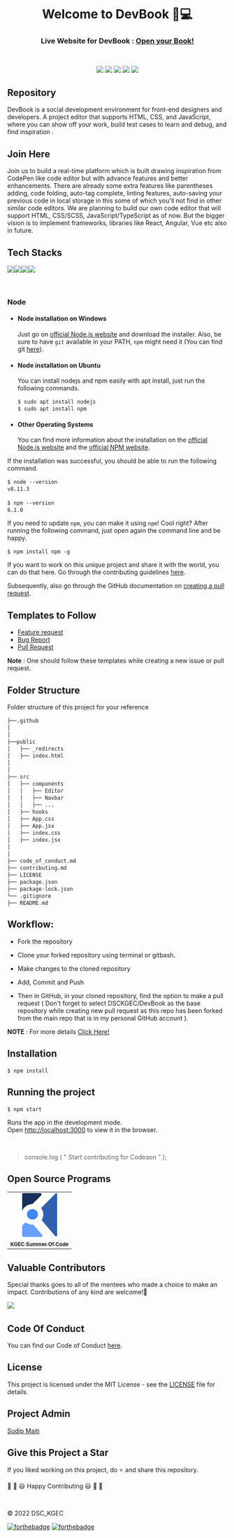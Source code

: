 <div align="center">
  <h1>Welcome to DevBook 👋💻</h1>
  <h3>Live Website for DevBook : <a href="https://dev-book.vercel.app/">Open your Book!</a></h3>
</div>

<br>

<p align="center">
<a href="https://github.com/DSCKGEC"><img src="https://img.shields.io/badge/PRs-welcome-brightgreen.svg?style=flat&logo=github"></a> 
<a href="https://github.com/DSCKGEC"><img src="https://img.shields.io/badge/Open%20Source-%F0%9F%A4%8D-Green"></a> 
<a href="https://github.com/DSCKGEC"><img src="https://img.shields.io/static/v1.svg?label=Contributions&message=Welcome&color=0059b3&style=flat-square"></a>
<a href="https://github.com/DSCKGEC/Codeaon/graphs/contributors"><img src="https://img.shields.io/github/contributors-anon/DSCKGEC/Codeaon"></a>
<a href="https://github.com/DSCKGEC"><img src="https://img.shields.io/maintenance/yes/2022"></a>
</p>

## Repository

DevBook is a social development environment for front-end designers and developers.
A project editor that supports HTML, CSS, and JavaScript, where you can show off your work, build test cases to learn and debug, and find inspiration .

## Join Here

Join us to build a real-time platform which is built drawing inspiration from CodePen like code editor but with advance features and better enhancements. There are already some extra features like parentheses adding, code folding, auto-tag complete, linting features, auto-saving your previous code in local storage in this some of which you'll not find in other similar code editors.
We are planning to build our own code editor that will support HTML, CSS/SCSS, JavaScript/TypeScript as of now. But the bigger vision is to implement frameworks, libraries like React, Angular, Vue etc also in future.

## Tech Stacks

<img src="https://img.shields.io/badge/react%20-%231DA1F2.svg?&style=for-the-badge&logo=react&logoColor=white" /><img src="https://img.shields.io/badge/CSS3-1572B6?style=for-the-badge&logo=css3&logoColor=white"><img src="https://img.shields.io/badge/JavaScript-323330?style=for-the-badge&logo=javascript&logoColor=F7DF1E"><img src="https://img.shields.io/badge/npm-CB3837?style=for-the-badge&logo=npm&logoColor=white">

<br>

### Node

- #### Node installation on Windows

  Just go on [official Node.js website](https://nodejs.org/) and download the installer.
  Also, be sure to have `git` available in your PATH, `npm` might need it (You can find git [here](https://git-scm.com/)).

- #### Node installation on Ubuntu

  You can install nodejs and npm easily with apt install, just run the following commands.

      $ sudo apt install nodejs
      $ sudo apt install npm

- #### Other Operating Systems
  You can find more information about the installation on the [official Node.js website](https://nodejs.org/) and the [official NPM website](https://npmjs.org/).

If the installation was successful, you should be able to run the following command.

    $ node --version
    v8.11.3

    $ npm --version
    6.1.0

If you need to update `npm`, you can make it using `npm`! Cool right? After running the following command, just open again the command line and be happy.

    $ npm install npm -g

If you want to work on this unique project and share it with the world, you can do that here.
Go through the contributing guidelines [here](https://github.com/DSCKGEC/Codeaon/blob/main/contributing.md).

Subsequently, also go through the GitHub documentation on [creating a pull request](https://help.github.com/en/github/collaborating-with-issues-and-pull-requests/creating-a-pull-request).

## Templates to Follow

- [Feature request](https://github.com/DSCKGEC/Codeaon/blob/main/.github/ISSUE_TEMPLATE/feature_request.md)
- [Bug Report](https://github.com/DSCKGEC/Codeaon/blob/main/.github/ISSUE_TEMPLATE/bug_report.md)
- [Pull Request](https://github.com/DSCKGEC/Codeaon/blob/main/.github/PULL_REQUEST_TEMPLATE.md)

**Note** : One should follow these templates while creating a new issue or pull request.

## Folder Structure

Folder structure of this project for your reference

```
├──.github
│
│
├──public
│   ├── _redirects
│   ├── index.html
│
│
├── src
│   ├── components
│   │   ├── Editor
│   │   ├── Navbar
│   │   ├── ...
│   ├── hooks
│   ├── App.css
│   ├── App.jsx
│   ├── index.css
│   ├── index.jsx
│
|
├── code_of_conduct.md
├── contributing.md
├── LICENSE
├── package.json
├── package-lock.json
└── .gitignore
├── README.md
```

## Workflow:

- Fork the repository

- Clone your forked repository using terminal or gitbash.

- Make changes to the cloned repository

- Add, Commit and Push

- Then in GitHub, in your cloned repository, find the option to make a pull request ( Don't forget to select DSCKGEC/DevBook as the base repository while creating new pull request as this repo has been forked from the main repo that is in my personal GitHub account ).

**NOTE** : For more details <a href="https://github.com/DSCKGEC/Codeaon/blob/main/contributing.md">Click Here!</a>

## Installation

    $ npm install

## Running the project

    $ npm start

Runs the app in the development mode.\
Open [http://localhost:3000](http://localhost:3000) to view it in the browser.

<br>

> console.log ( " Start contributing for Codeaon " );
> <br>

## Open Source Programs

<table>
<tr>
 <td align="center">
<a href="https://dscksoc.herokuapp.com/"><img src="https://raw.githubusercontent.com/soujo/codeaon/main/open_source/ksoc-logo.png" width=80px height=100px /><br /><sub><b>KGEC Summer Of Code</b></sub></a>
 </td>
</tr>
</table>

## Valuable Contributors

Special thanks goes to all of the mentees who made a choice to make an impact. Contributions of any kind are welcome!🚀

<!-- ALL-CONTRIBUTORS-LIST:START - Do not remove or modify this section -->
<!-- prettier-ignore-start -->
<!-- markdownlint-disable -->

<a href="https://github.com/DSCKGEC/DevBook/graphs/contributors">
  <img src="https://contrib.rocks/image?repo=DSCKGEC/DevBook" />
</a>

<!-- markdownlint-enable -->
<!-- prettier-ignore-end -->

<!-- ALL-CONTRIBUTORS-LIST:END -->

## Code Of Conduct

You can find our Code of Conduct [here](https://github.com/DSCKGEC/Codeaon/blob/main/code_of_conduct.md).

## License

This project is licensed under the MIT License - see the [LICENSE](https://github.com/DSCKGEC/Codeaon/blob/main/LICENSE) file for details.

## Project Admin

<a href="https://github.com/sudip-101">Sudip Maiti</a>
<br>

## Give this Project a Star

If you liked working on this project, do ⭐ and share this repository.

🎉 🎊 😃 Happy Contributing 😃 🎊 🎉
<br>

<!-- ##  Contact Me
If you want to contact me, you can reach me through below handles.
<a href="mailto:hazrasoujanya@gmail.com">
<img src="https://img.shields.io/badge/Gmail-D14836?style=for-the-badge&logo=gmail&logoColor=white">
</a>
<a href="https://www.linkedin.com/in/soujanyahazra/">
<img src="https://img.shields.io/badge/LinkedIn-0077B5?style=for-the-badge&logo=linkedin&logoColor=white">
</a>
<a href="https://www.instagram.com/soujanya_hazra/">
<img src="https://img.shields.io/badge/Instagram-E4405F?style=for-the-badge&logo=instagram&logoColor=white">
</a>
<a href="https://discordapp.com/users/791383804354887741">
<img src="https://img.shields.io/badge/Discord-5865F2?style=for-the-badge&logo=discord&logoColor=white">
</a> -->

<br>

© 2022 DSC_KGEC

[![forthebadge](https://forthebadge.com/images/badges/built-with-love.svg)](https://forthebadge.com) [![forthebadge](https://forthebadge.com/images/badges/built-by-developers.svg)](https://forthebadge.com)
